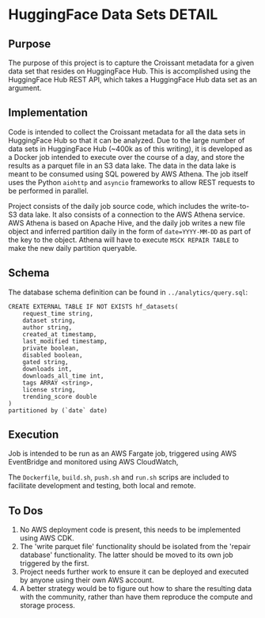 # HuggingFace Data Sets DETAIL

## Purpose
The purpose of this project is to capture the Croissant metadata for a given data set that resides on HuggingFace Hub. This is accomplished using the HuggingFace Hub REST API, which takes a HuggingFace Hub data set as an argument. 

## Implementation
Code is intended to collect the Croissant metadata for all the data sets in HuggingFace Hub so that it can be analyzed. Due to the large number of data sets in HuggingFace Hub (~400k as of this writing), it is developed as a Docker job intended to execute over the course of a day, and store the results as a parquet file in an S3 data lake. The data in the data lake is meant to be consumed using SQL powered by AWS Athena. The job itself uses the Python `aiohttp` and `asyncio` frameworks to allow REST requests to be performed in parallel. 

Project consists of the daily job source code, which includes the write-to-S3 data lake. It also consists of a connection to the AWS Athena service. AWS Athena is based on Apache Hive, and the daily job writes a new file object and inferred partition daily in the form of `date=YYYY-MM-DD` as part of the key to the object. Athena will have to execute `MSCK REPAIR TABLE` to make the new daily partition queryable.

## Schema
The database schema definition can be found in `../analytics/query.sql`:
```
CREATE EXTERNAL TABLE IF NOT EXISTS hf_datasets(
    request_time string,
	dataset string,
    author string,
    created_at timestamp,   
    last_modified timestamp,
    private boolean,
    disabled boolean,
    gated string,
    downloads int,
    downloads_all_time int,
    tags ARRAY <string>, 
    license string,
    trending_score double
)
partitioned by (`date` date)
```

## Execution
Job is intended to be run as an AWS Fargate job, triggered using AWS EventBridge and monitored using AWS CloudWatch,

The `Dockerfile`, `build.sh`, `push.sh` and `run.sh` scrips are included to facilitate development and testing, both local and remote.

## To Dos
1. No AWS deployment code is present, this needs to be implemented using AWS CDK.
2. The 'write parquet file' functionality should be isolated from the 'repair database' functionality. The latter should be moved to its own job triggered by the first.
3. Project needs further work to ensure it can be deployed and executed by anyone using their own AWS account.
4. A better strategy would be to figure out how to share the resulting data with the community, rather than have them reproduce the compute and storage process.